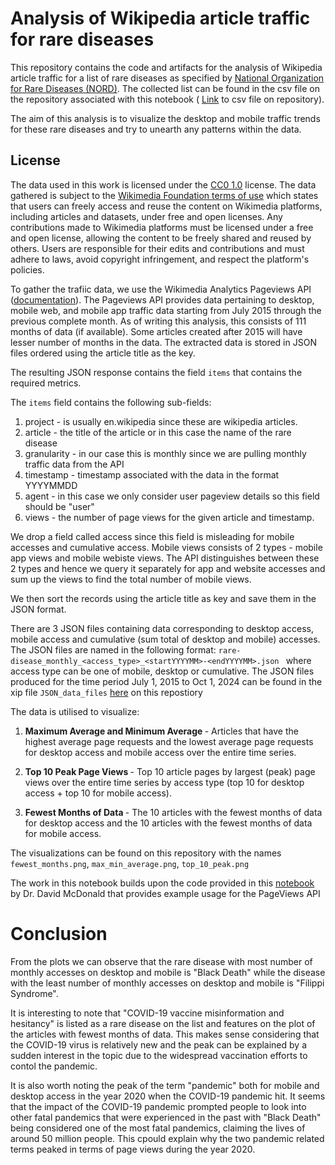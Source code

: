 # Analysis of Wikipedia article traffic for rare diseases

This repository contains the code and artifacts for the analysis of Wikipedia article traffic for a list of rare diseases as specified by [National Organization for Rare Diseases (NORD)](https://rarediseases.org). The collected list can be found in the csv file on the repository associated with this notebook ( [Link](https://github.com/Chakita/data-512-homework_1/blob/master/rare-disease_cleaned.AUG.2024.csv) to csv file on repository).

The aim of this analysis is to visualize the desktop and mobile traffic trends for these rare diseases and try to unearth any patterns within the data.  

## License
The data used in this work is licensed under the [CC0 1.0](https://creativecommons.org/publicdomain/zero/1.0/) license. The data gathered is subject to the [Wikimedia Foundation terms of use](https://foundation.wikimedia.org/wiki/Policy:Terms_of_Use) which states that users can freely access and reuse the content on Wikimedia platforms, including articles and datasets, under free and open licenses. Any contributions made to Wikimedia platforms must be licensed under a free and open license, allowing the content to be freely shared and reused by others. Users are responsible for their edits and contributions and must adhere to laws, avoid copyright infringement, and respect the platform's policies.

To gather the trafiic data, we use the Wikimedia Analytics Pageviews API ([documentation](https://doc.wikimedia.org/generated-data-platform/aqs/analytics-api/reference/page-views.html)).  The Pageviews API provides data pertaining to desktop, mobile web, and mobile app traffic data starting from July 2015 through the previous complete month. As of writing this analysis, this consists of 111 months of data (if available). Some articles created after 2015 will have lesser number of months in the data. The extracted data is stored in JSON files ordered using the article title as the key. 

The resulting JSON response contains the field ```items``` that contains the required metrics.

The ```items``` field contains the following sub-fields:
 1. project - is usually en.wikipedia since these are wikipedia articles.
 2. article - the title of the article or in this case the name of the rare disease
 3. granularity - in our case this is monthly since we are pulling monthly traffic data from the API
 4. timestamp - timestamp associated with the data in the format YYYYMMDD
 5. agent - in this case we only consider user pageview details so this field should be "user"
 6. views - the number of page views for the given article and timestamp.

 We drop a field called access since this field is misleading for mobile accesses and cumulative access. 
 Mobile views consists of 2 types - mobile app views and mobile webiste views. The API distinguishes between these 2 types and hence we query it separately for app and website accesses and sum up the views to find the total number of mobile views.

 We then sort the records using the article title as key and save them in the JSON format.

There are 3 JSON files containing data corresponding to desktop access, mobile access and cumulative (sum total of desktop and mobile) accesses. The JSON files are named in the following format: ```rare-disease_monthly_<access_type>_<startYYYYMM>-<endYYYYMM>.json ```
where access type can be one of mobile, desktop or cumulative.
The JSON files produced for the time period July 1, 2015 to Oct 1, 2024 can be found in the xip file ```JSON_data_files``` [here](https://github.com/Chakita/data-512-homework_1) on this repostiory 

The data is utilised to visualize:

1. <b> Maximum Average and Minimum Average </b> - Articles that have the highest average page requests and the lowest average page requests for desktop access and mobile access over the entire time series.

2. <b> Top 10 Peak Page Views </b> -  Top 10 article pages by largest (peak) page views over the entire time series by access type (top 10 for desktop access + top 10 for mobile access).

3. <b> Fewest Months of Data </b> -  The 10 articles with the fewest months of data for desktop access and the 10 articles with the fewest months of data for mobile access.

The visualizations can be found on this repository with the names ```fewest_months.png```, ```max_min_average.png```, ```top_10_peak.png```

The work in this notebook builds upon the code provided in this [notebook](https://drive.google.com/file/d/1fYTIX79t9jk-Jske8IwysV-rbRkD4_dc/view) by Dr. David McDonald that provides example usage for the PageViews API

# Conclusion

From the plots we can observe that the rare disease with most number of monthly accesses on desktop and mobile is "Black Death" while the disease with the least number of monthly accesses on desktop and mobile is "Filippi Syndrome".

It is interesting to note that "COVID-19 vaccine misinformation and hesitancy" is listed as a rare disease on the list and features on the plot of the articles with fewest months of data. This makes sense considering that the COVID-19 virus is relatively new and the peak can be explained by a sudden interest in the topic due to the widespread vaccination efforts to contol the pandemic.

It is also worth noting the peak of the term "pandemic" both for mobile and desktop access in the year 2020 when the COVID-19 pandemic hit. It seems that the impact of the COVID-19 pandemic prompted people to look into other fatal pandemics that were experienced in the past with "Black Death" being considered one of the most fatal pandemics, claiming the lives of around 50 million people. This cpould explain why the two pandemic related terms peaked in terms of page views during the year 2020.




